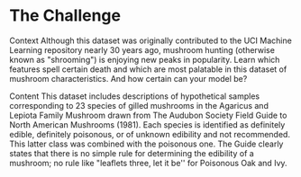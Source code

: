 # The Challenge

Context
Although this dataset was originally contributed to the UCI Machine Learning repository nearly 30 years ago, mushroom hunting (otherwise known as "shrooming") is enjoying new peaks in popularity. Learn which features spell certain death and which are most palatable in this dataset of mushroom characteristics. And how certain can your model be?

Content
This dataset includes descriptions of hypothetical samples corresponding to 23 species of gilled mushrooms in the Agaricus and Lepiota Family Mushroom drawn from The Audubon Society Field Guide to North American Mushrooms (1981). Each species is identified as definitely edible, definitely poisonous, or of unknown edibility and not recommended. This latter class was combined with the poisonous one. The Guide clearly states that there is no simple rule for determining the edibility of a mushroom; no rule like "leaflets three, let it be'' for Poisonous Oak and Ivy.